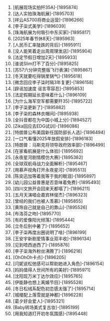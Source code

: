 
1. [航展现场实拍歼35A]-[1895874]
1. [达人实拍珠海航展]-[1895703]
1. [祥云AS700将商业运营]-[1896266]
1. [李子柒式美学]-[1896039]
1. [珠海航展为何吸引中东买家]-[1895817]
1. [2025年春节休8天]-[1895963]
1. [人民币汇率陡跌的背后]-[1895911]
1. [没人能笑着走出周周理发店]-[1895904]
1. [法定节假日增加2天]-[1895933]
1. [谁说Slim打不了百分]-[1895825]
1. [苏57六分钟完整版飞行表演]-[1895867]
1. [冬天就要吃得锅里锅气]-[1895618]
1. [微念回应李子柒时隔3年复更]-[1896158]
1. [辟谣加速度 谣言零容忍]-[1895853]
1. [法定假期延长意味着什么]-[1896109]
1. [为什么海军空军都需要歼35]-[1895722]
1. [李子柒更新了]-[1895882]
1. [李子柒的森林衣帽间]-[1895938]
1. [全抖音都在为中国小城上分]-[1894527]
1. [Zika回应去EDG试训]-[1896086]
1. [特朗普公布美国新任国防部长人选]-[1896494]
1. [一口气看懂2025年放假安排]-[1896183]
1. [特朗普：马斯克将领导政府效率部]-[1896499]
1. [在家看航展是什么体验]-[1895692]
1. [永夜星河剧情模仿大赛]-[1895382]
1. [全球双航母战力全面解析]-[1895467]
1. [用慕声视角打开永夜星河]-[1895513]
1. [陈奕迅加等着我等于我的眼泪]-[1895897]
1. [幼儿园公益普惠是否意味着免费]-[1895493]
1. [四川文旅开会回来天都塌了]-[1896211]
1. [五月天演唱会嘉宾林俊杰]-[1896323]
1. [曾经的我们也被人羡慕]-[1895855]
1. [黄玲自己就是自己的靠山]-[1895526]
1. [布洛芬之吻]-[1895770]
1. [有的爱像阳光倾落]-[1895444]
1. [立冬后别中暑了]-[1895652]
1. [李子柒再度出圈说明了啥]-[1896199]
1. [王安宇新剧爱情事业双丰收]-[1896134]
1. [见到唔西迪西了]-[1895876]
1. [李子柒海外粉丝沸腾了]-[1896216]
1. [OhOhOh卡点]-[1896205]
1. [闫妮说松弛感可以帮助她进入角色]-[1896154]
1. [妈妈值得人世间所有的美好]-[1895971]
1. [沈阳现万米丁达尔效应]-[1895765]
1. [伊能静也想上离婚节目]-[1895528]
1. [冬日松绒系配色初恋感太强了]-[1895714]
1. [城楼配上落雪就是神都]-[1896228]
1. [葛夕好会爱人]-[1895321]
1. [Baby转场美式复古妆]-[1895199]
1. [用我知道打开初冬氛围感]-[1895448]